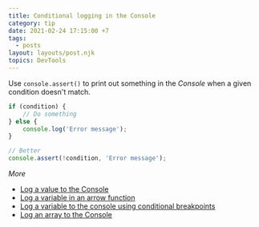 ```yaml
---
title: Conditional logging in the Console
category: tip
date: 2021-02-24 17:15:00 +7
tags:
  - posts
layout: layouts/post.njk
topics: DevTools
---
```


Use `console.assert()` to print out something in the _Console_ when a given condition doesn't match.

```js
if (condition) {
    // Do something
} else {
    console.log('Error message');
}

// Better
console.assert(!condition, 'Error message');
```

_More_

* [Log a value to the Console](/log-a-value-to-the-console.html)
* [Log a variable in an arrow function](/log-a-variable-in-an-arrow-function.html)
* [Log a variable to the console using conditional breakpoints](/log-a-variable-to-the-console-using-conditional-breakpoints.html)
* [Log an array to the Console](/log-an-array-to-the-console.html)